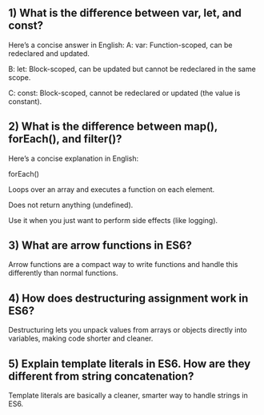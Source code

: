 ## 1) What is the difference between var, let, and const?
 Here’s a concise answer in English:
A:  var: Function-scoped, can be redeclared and updated.

B: let: Block-scoped, can be updated but cannot be redeclared in the same scope.

C: const: Block-scoped, cannot be redeclared or updated (the value is constant).

## 2) What is the difference between map(), forEach(), and filter()?
Here’s a concise explanation in English:

forEach()

Loops over an array and executes a function on each element.

Does not return anything (undefined).

Use it when you just want to perform side effects (like logging).

## 3) What are arrow functions in ES6?
Arrow functions are a compact way to write functions and handle this differently than normal functions.

## 4) How does destructuring assignment work in ES6?
Destructuring lets you unpack values from arrays or objects directly into variables, making code shorter and cleaner.

## 5) Explain template literals in ES6. How are they different from string concatenation?
Template literals are basically a cleaner, smarter way to handle strings in ES6.

